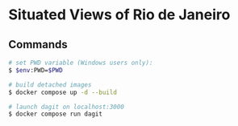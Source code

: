 # Situated Views of Rio de Janeiro

## Commands



```bash
# set PWD variable (Windows users only):
$ $env:PWD=$PWD

# build detached images
$ docker compose up -d --build

# launch dagit on localhost:3000
$ docker compose run dagit
```
